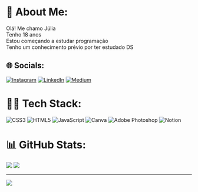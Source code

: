 # 🌌 About Me:
Olá! Me chamo Júlia<br>Tenho 18 anos<br>Estou começando a estudar programação<br>Tenho um conhecimento prévio por ter estudado DS


## 🌐 Socials:
[![Instagram](https://img.shields.io/badge/Instagram-%23E4405F.svg?logo=Instagram&logoColor=white)](https://instagram.com/@juliarocha460) [![LinkedIn](https://img.shields.io/badge/LinkedIn-%230077B5.svg?logo=linkedin&logoColor=white)](https://linkedin.com/in/júlia-gonçalves-da-rocha-a15a67211) [![Medium](https://img.shields.io/badge/Medium-12100E?logo=medium&logoColor=white)](https://medium.com/@@julia.g0.rocga) 

# 👩‍💻 Tech Stack:
![CSS3](https://img.shields.io/badge/css3-%231572B6.svg?style=for-the-badge&logo=css3&logoColor=white) ![HTML5](https://img.shields.io/badge/html5-%23E34F26.svg?style=for-the-badge&logo=html5&logoColor=white) ![JavaScript](https://img.shields.io/badge/javascript-%23323330.svg?style=for-the-badge&logo=javascript&logoColor=%23F7DF1E) ![Canva](https://img.shields.io/badge/Canva-%2300C4CC.svg?style=for-the-badge&logo=Canva&logoColor=white) ![Adobe Photoshop](https://img.shields.io/badge/adobephotoshop-%2331A8FF.svg?style=for-the-badge&logo=adobephotoshop&logoColor=white) ![Notion](https://img.shields.io/badge/Notion-%23000000.svg?style=for-the-badge&logo=notion&logoColor=white)
# 📊 GitHub Stats:
![](https://github-readme-stats.vercel.app/api?username=JuGonca&theme=tokyonight&hide_border=false&include_all_commits=false&count_private=false)
![](https://github-readme-streak-stats.herokuapp.com/?user=JuGonca&theme=tokyonight&hide_border=false)<br/>

---
[![](https://visitcount.itsvg.in/api?id=JuGonca&icon=0&color=0)](https://visitcount.itsvg.in)

<!-- Proudly created with GPRM ( https://gprm.itsvg.in ) -->
